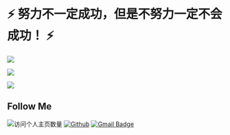 <!--
**wangyuan0108/wangyuan0108** is a ✨ _special_ ✨ repository because its `README.md` (this file) appears on your GitHub profile.

Here are some ideas to get you started:

- 🔭 I’m currently working on ...
- 🌱 I’m currently learning ...
- 👯 I’m looking to collaborate on ...
- 🤔 I’m looking for help with ...
- 💬 Ask me about ...
- 📫 How to reach me: ...
- 😄 Pronouns: ...
- ⚡ Fun fact: ...
-->
# ⚡ 努力不一定成功，但是不努力一定不会成功！ ⚡

![](https://github-readme-stats.vercel.app/api?username=wangyuan0108&count_private=true&show_icons=true&icon_color=0366d6&text_color=24292e&bg_color=ffffff&hide_title=true)

![](https://github-readme-stats.vercel.app/api/top-langs/?hide=php&username=wangyuan0108&layout=compact)

<!-- [![](https://github-readme-stats.vercel.app/api/pin/?username=wangyuan0108&repo=auto_deploy)](https://github.com/wangyuan0108/auto_deploy) -->

<!-- [![](https://github-readme-stats.vercel.app/api/pin/?username=wangyuan0108&repo=fe-qa)](https://github.com/wangyuan0108/fe-qa) -->


<a href="https://github.com/wangyuan0108/auto_deploy">
  <img align="center" src="https://github-readme-stats.vercel.app/api/pin/?username=wangyuan0108&repo=auto_deploy" />
</a>
<!-- <a href="https://github.com/wangyuan0108/fe-qa">
  <img align="center" src="https://github-readme-stats.vercel.app/api/pin/?username=wangyuan0108&repo=fe-qa" />
</a> -->


## Follow Me

![访问个人主页数量](https://komarev.com/ghpvc/?username=wangyuan0108&color=green)
[![Github](https://img.shields.io/github/stars/wangyuan0108?style=social)](https://github.com/wangyuan0108)
[![Gmail Badge](https://img.shields.io/badge/gmail-870147852@qq.com-Green?style=flat-square&logo=Gmail&logoColor=white&link=mailto:870147852@qq.com)](mailto:870147852@qq.com)
